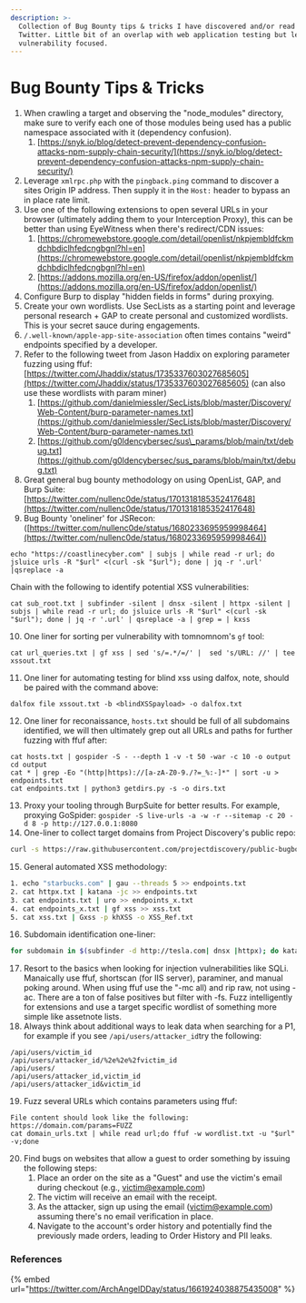 ```yaml
---
description: >-
  Collection of Bug Bounty tips & tricks I have discovered and/or read on
  Twitter. Little bit of an overlap with web application testing but less
  vulnerability focused.
---
```


# Bug Bounty Tips & Tricks



1. When crawling a target and observing the "node\_modules" directory, make sure to verify each one of those modules being used has a public namespace associated with it (dependency confusion).
   1. [https://snyk.io/blog/detect-prevent-dependency-confusion-attacks-npm-supply-chain-security/](https://snyk.io/blog/detect-prevent-dependency-confusion-attacks-npm-supply-chain-security/)
2. Leverage `xmlrpc.php` with the `pingback.ping` command to discover a sites Origin IP address. Then supply it in the `Host:` header to bypass an in place rate limit.
3. Use one of the following extensions to open several URLs in your browser (ultimately adding them to your Interception Proxy), this can be better than using EyeWitness when there's redirect/CDN issues:
   1. [https://chromewebstore.google.com/detail/openlist/nkpjembldfckmdchbdiclhfedcngbgnl?hl=en](https://chromewebstore.google.com/detail/openlist/nkpjembldfckmdchbdiclhfedcngbgnl?hl=en)
   2. [https://addons.mozilla.org/en-US/firefox/addon/openlist/](https://addons.mozilla.org/en-US/firefox/addon/openlist/)
4. Configure Burp to display "hidden fields in forms" during proxying.
5. Create your own wordlists. Use SecLists as a starting point and leverage personal research + GAP to create personal and customized wordlists. This is your secret sauce during engagements.
6. `/.well-known/apple-app-site-association` often times contains "weird" endpoints specified by a developer.
7. Refer to the following tweet from Jason Haddix on exploring parameter fuzzing using ffuf: [https://twitter.com/Jhaddix/status/1735337603027685605](https://twitter.com/Jhaddix/status/1735337603027685605) (can also use these wordlists with param miner)
   1. [https://github.com/danielmiessler/SecLists/blob/master/Discovery/Web-Content/burp-parameter-names.txt](https://github.com/danielmiessler/SecLists/blob/master/Discovery/Web-Content/burp-parameter-names.txt)
   2. [https://github.com/g0ldencybersec/sus\_params/blob/main/txt/debug.txt](https://github.com/g0ldencybersec/sus_params/blob/main/txt/debug.txt)
8. Great general bug bounty methodology on using OpenList, GAP, and Burp Suite: [https://twitter.com/nullenc0de/status/1701318185352417648](https://twitter.com/nullenc0de/status/1701318185352417648)
9. Bug Bounty 'oneliner' for JSRecon:  ([https://twitter.com/nullenc0de/status/1680233695959998464](https://twitter.com/nullenc0de/status/1680233695959998464))

```
echo "https://coastlinecyber.com" | subjs | while read -r url; do jsluice urls -R "$url" <(curl -sk "$url"); done | jq -r '.url' |qsreplace -a 
```

Chain with the following to identify potential XSS vulnerabilities:

```
cat sub_root.txt | subfinder -silent | dnsx -silent | httpx -silent | subjs | while read -r url; do jsluice urls -R "$url" <(curl -sk "$url"); done | jq -r '.url' | qsreplace -a | grep = | kxss
```

10. One liner for sorting per vulnerability with tomnomnom's `gf` tool:

```
cat url_queries.txt | gf xss | sed 's/=.*/=/' |  sed 's/URL: //' | tee xssout.txt
```

11. One liner for automating testing for blind xss using dalfox, note, should be paired with the command above:

```
dalfox file xssout.txt -b <blindXSSpayload> -o dalfox.txt
```

12. One liner for reconaissance, `hosts.txt` should be full of all subdomains identified, we will then ultimately grep out all URLs and paths for further fuzzing with ffuf after:

```
cat hosts.txt | gospider -S - --depth 1 -v -t 50 -war -c 10 -o output
cd output
cat * | grep -Eo "(http|https)://[a-zA-Z0-9./?=_%:-]*" | sort -u > endpoints.txt
cat endpoints.txt | python3 getdirs.py -s -o dirs.txt
```

13. Proxy your tooling through BurpSuite for better results. For example, proxying GoSpider: `gospider -S live-urls -a -w -r --sitemap -c 20 -d 8 -p http://127.0.0.1:8080`
14. One-liner to collect target domains from Project Discovery's public repo:&#x20;

```bash
curl -s https://raw.githubusercontent.com/projectdiscovery/public-bugbounty-programs/main/chaos-bugbounty-list.json | jq ".[][] | select(.bounty==true) | .domains[]" -r > targets.txt
```

15. General automated XSS methodology:

```bash
1. echo "starbucks.com" | gau --threads 5 >> endpoints.txt
2. cat httpx.txt | katana -jc >> endpoints.txt
3. cat endpoints.txt | uro >> endpoints_x.txt
4. cat endpoints_x.txt | gf xss >> xss.txt
5. cat xss.txt | Gxss -p khXSS -o XSS_Ref.txt
```

16. Subdomain identification one-liner:

```bash
for subdomain in $(subfinder -d http://tesla.com| dnsx |httpx); do katana -u "$subdomain" -d 5 -jc -jsl -aff -kf all -mrs 5242880 -timeout 15 -retry 3 -s breadth-first -iqp -cs "$subdomain" -f url -sf url -rl 200 -p 20 -dr -nc -H -silent -fdc 'status_code == 404' ;done
```

17. Resort to the basics when looking for injection vulnerabilities like SQLi. Manaically use ffuf, shortscan (for IIS server), paraminer, and manual poking around. When using ffuf use the "-mc all) and rip raw, not using -ac. There are a ton of false positives but filter with -fs. Fuzz intelligently for extensions and use a target specific wordlist of something more simple like assetnote lists.&#x20;
18. Always think about additional ways to leak data when searching for a P1, for example if you see `/api/users/attacker_id`try the following:

```
/api/users/victim_id
/api/users/attacker_id/%2e%2e%2fvictim_id
/api/users/
/api/users/attacker_id,victim_id
/api/users/attacker_id&victim_id
```

19. Fuzz several URLs which contains parameters using ffuf:

```
File content should look like the following: https://domain.com/params=FUZZ
cat domain_urls.txt | while read url;do ffuf -w wordlist.txt -u "$url" -v;done
```

20. Find bugs on websites that allow a guest to order something by issuing the following steps:
    1. Place an order on the site as a "Guest" and use the victim's email during checkout (e.g., victim@example.com)
    2. The victim will receive an email with the receipt.&#x20;
    3. As the attacker, sign up using the email (victim@example.com) assuming there's no email verification in place.
    4. Navigate to the account's order history and potentially find the previously made orders, leading to Order History and PII leaks.&#x20;

### References

{% embed url="https://twitter.com/ArchAngelDDay/status/1661924038875435008" %}

